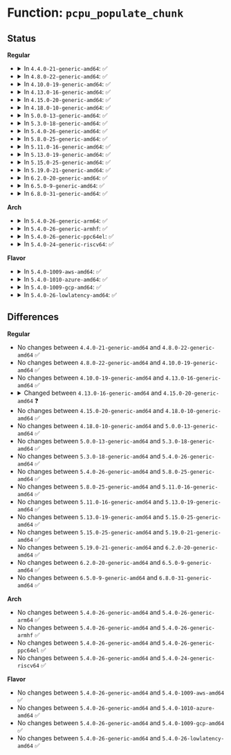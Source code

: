 # Function: <code>pcpu_populate_chunk</code>

## Status
<b>Regular</b>
<ul>
<li>
<details>
<summary>In <code>4.4.0-21-generic-amd64</code>: ✅</summary>

```c
int pcpu_populate_chunk(struct pcpu_chunk * chunk, int page_start, int page_end)
```

```json
{
  "name": "pcpu_populate_chunk",
  "collision_type": "Unique Static",
  "inline_type": "No",
  "funcs": [
    {
      "addr": 18446744071580617296,
      "name": "pcpu_populate_chunk",
      "external": false,
      "loc": "mm/percpu-vm.c:273",
      "file": "mm/percpu.c",
      "inline": "seen, unknown",
      "caller_inline": [],
      "caller_func": [
        "mm/percpu.c:pcpu_alloc",
        "mm/percpu.c:pcpu_balance_workfn"
      ]
    }
  ],
  "symbols": [
    {
      "addr": 18446744071580617296,
      "name": "pcpu_populate_chunk",
      "section": ".text",
      "bind": "STB_LOCAL",
      "size": 876
    }
  ]
}
```
</details>
</li>
<li>
<details>
<summary>In <code>4.8.0-22-generic-amd64</code>: ✅</summary>

```c
int pcpu_populate_chunk(struct pcpu_chunk * chunk, int page_start, int page_end)
```

```json
{
  "name": "pcpu_populate_chunk",
  "collision_type": "Unique Static",
  "inline_type": "No",
  "funcs": [
    {
      "addr": 18446744071580720240,
      "name": "pcpu_populate_chunk",
      "external": false,
      "loc": "mm/percpu-vm.c:273",
      "file": "mm/percpu.c",
      "inline": "seen, unknown",
      "caller_inline": [],
      "caller_func": [
        "mm/percpu.c:pcpu_balance_workfn",
        "mm/percpu.c:pcpu_alloc"
      ]
    }
  ],
  "symbols": [
    {
      "addr": 18446744071580720240,
      "name": "pcpu_populate_chunk",
      "section": ".text",
      "bind": "STB_LOCAL",
      "size": 889
    }
  ]
}
```
</details>
</li>
<li>
<details>
<summary>In <code>4.10.0-19-generic-amd64</code>: ✅</summary>

```c
int pcpu_populate_chunk(struct pcpu_chunk * chunk, int page_start, int page_end)
```

```json
{
  "name": "pcpu_populate_chunk",
  "collision_type": "Unique Static",
  "inline_type": "No",
  "funcs": [
    {
      "addr": 18446744071580786016,
      "name": "pcpu_populate_chunk",
      "external": false,
      "loc": "mm/percpu-vm.c:273",
      "file": "mm/percpu.c",
      "inline": "seen, unknown",
      "caller_inline": [],
      "caller_func": [
        "mm/percpu.c:pcpu_balance_workfn",
        "mm/percpu.c:pcpu_alloc"
      ]
    }
  ],
  "symbols": [
    {
      "addr": 18446744071580786016,
      "name": "pcpu_populate_chunk",
      "section": ".text",
      "bind": "STB_LOCAL",
      "size": 922
    }
  ]
}
```
</details>
</li>
<li>
<details>
<summary>In <code>4.13.0-16-generic-amd64</code>: ✅</summary>

```c
int pcpu_populate_chunk(struct pcpu_chunk * chunk, int page_start, int page_end)
```

```json
{
  "name": "pcpu_populate_chunk",
  "collision_type": "Unique Static",
  "inline_type": "No",
  "funcs": [
    {
      "addr": 18446744071580824544,
      "name": "pcpu_populate_chunk",
      "external": false,
      "loc": "mm/percpu-vm.c:272",
      "file": "mm/percpu.c",
      "inline": "seen, unknown",
      "caller_inline": [],
      "caller_func": [
        "mm/percpu.c:pcpu_balance_workfn",
        "mm/percpu.c:pcpu_alloc"
      ]
    }
  ],
  "symbols": [
    {
      "addr": 18446744071580824544,
      "name": "pcpu_populate_chunk",
      "section": ".text",
      "bind": "STB_LOCAL",
      "size": 885
    }
  ]
}
```
</details>
</li>
<li>
<details>
<summary>In <code>4.15.0-20-generic-amd64</code>: ✅</summary>

```c
int pcpu_populate_chunk(struct pcpu_chunk * chunk, int page_start, int page_end, gfp_t gfp)
```

```json
{
  "name": "pcpu_populate_chunk",
  "collision_type": "Unique Static",
  "inline_type": "No",
  "funcs": [
    {
      "addr": 18446744071580912816,
      "name": "pcpu_populate_chunk",
      "external": false,
      "loc": "mm/percpu-vm.c:276",
      "file": "mm/percpu.c",
      "inline": "seen, unknown",
      "caller_inline": [],
      "caller_func": [
        "mm/percpu.c:pcpu_balance_workfn",
        "mm/percpu.c:pcpu_alloc"
      ]
    }
  ],
  "symbols": [
    {
      "addr": 18446744071580912816,
      "name": "pcpu_populate_chunk",
      "section": ".text",
      "bind": "STB_LOCAL",
      "size": 831
    }
  ]
}
```
</details>
</li>
<li>
<details>
<summary>In <code>4.18.0-10-generic-amd64</code>: ✅</summary>

```c
int pcpu_populate_chunk(struct pcpu_chunk * chunk, int page_start, int page_end, gfp_t gfp)
```

```json
{
  "name": "pcpu_populate_chunk",
  "collision_type": "Unique Static",
  "inline_type": "No",
  "funcs": [
    {
      "addr": 18446744071581050544,
      "name": "pcpu_populate_chunk",
      "external": false,
      "loc": "mm/percpu-vm.c:276",
      "file": "mm/percpu.c",
      "inline": "seen, unknown",
      "caller_inline": [],
      "caller_func": [
        "mm/percpu.c:pcpu_balance_workfn",
        "mm/percpu.c:pcpu_alloc"
      ]
    }
  ],
  "symbols": [
    {
      "addr": 18446744071581050544,
      "name": "pcpu_populate_chunk",
      "section": ".text",
      "bind": "STB_LOCAL",
      "size": 844
    }
  ]
}
```
</details>
</li>
<li>
<details>
<summary>In <code>5.0.0-13-generic-amd64</code>: ✅</summary>

```c
int pcpu_populate_chunk(struct pcpu_chunk * chunk, int page_start, int page_end, gfp_t gfp)
```

```json
{
  "name": "pcpu_populate_chunk",
  "collision_type": "Unique Static",
  "inline_type": "No",
  "funcs": [
    {
      "addr": 18446744071581128288,
      "name": "pcpu_populate_chunk",
      "external": false,
      "loc": "mm/percpu-vm.c:276",
      "file": "mm/percpu.c",
      "inline": "seen, unknown",
      "caller_inline": [],
      "caller_func": [
        "mm/percpu.c:pcpu_balance_workfn",
        "mm/percpu.c:pcpu_alloc"
      ]
    }
  ],
  "symbols": [
    {
      "addr": 18446744071581128288,
      "name": "pcpu_populate_chunk",
      "section": ".text",
      "bind": "STB_LOCAL",
      "size": 844
    }
  ]
}
```
</details>
</li>
<li>
<details>
<summary>In <code>5.3.0-18-generic-amd64</code>: ✅</summary>

```c
int pcpu_populate_chunk(struct pcpu_chunk * chunk, int page_start, int page_end, gfp_t gfp)
```

```json
{
  "name": "pcpu_populate_chunk",
  "collision_type": "Unique Static",
  "inline_type": "No",
  "funcs": [
    {
      "addr": 18446744071581193104,
      "name": "pcpu_populate_chunk",
      "external": false,
      "loc": "mm/percpu-vm.c:275",
      "file": "mm/percpu.c",
      "inline": "seen, unknown",
      "caller_inline": [],
      "caller_func": [
        "mm/percpu.c:pcpu_balance_workfn",
        "mm/percpu.c:pcpu_alloc"
      ]
    }
  ],
  "symbols": [
    {
      "addr": 18446744071581193104,
      "name": "pcpu_populate_chunk",
      "section": ".text",
      "bind": "STB_LOCAL",
      "size": 846
    }
  ]
}
```
</details>
</li>
<li>
<details>
<summary>In <code>5.4.0-26-generic-amd64</code>: ✅</summary>

```c
int pcpu_populate_chunk(struct pcpu_chunk * chunk, int page_start, int page_end, gfp_t gfp)
```

```json
{
  "name": "pcpu_populate_chunk",
  "collision_type": "Unique Static",
  "inline_type": "No",
  "funcs": [
    {
      "addr": 18446744071581251552,
      "name": "pcpu_populate_chunk",
      "external": false,
      "loc": "mm/percpu-vm.c:275",
      "file": "mm/percpu.c",
      "inline": "seen, unknown",
      "caller_inline": [],
      "caller_func": [
        "mm/percpu.c:pcpu_balance_workfn",
        "mm/percpu.c:pcpu_alloc"
      ]
    }
  ],
  "symbols": [
    {
      "addr": 18446744071581251552,
      "name": "pcpu_populate_chunk",
      "section": ".text",
      "bind": "STB_LOCAL",
      "size": 846
    }
  ]
}
```
</details>
</li>
<li>
<details>
<summary>In <code>5.8.0-25-generic-amd64</code>: ✅</summary>

```c
int pcpu_populate_chunk(struct pcpu_chunk * chunk, int page_start, int page_end, gfp_t gfp)
```

```json
{
  "name": "pcpu_populate_chunk",
  "collision_type": "Unique Static",
  "inline_type": "No",
  "funcs": [
    {
      "addr": 18446744071581440736,
      "name": "pcpu_populate_chunk",
      "external": false,
      "loc": "mm/percpu-vm.c:275",
      "file": "mm/percpu.c",
      "inline": "seen, unknown",
      "caller_inline": [],
      "caller_func": [
        "mm/percpu.c:pcpu_balance_workfn",
        "mm/percpu.c:pcpu_alloc"
      ]
    }
  ],
  "symbols": [
    {
      "addr": 18446744071581440736,
      "name": "pcpu_populate_chunk",
      "section": ".text",
      "bind": "STB_LOCAL",
      "size": 169
    }
  ]
}
```
</details>
</li>
<li>
<details>
<summary>In <code>5.11.0-16-generic-amd64</code>: ✅</summary>

```c
int pcpu_populate_chunk(struct pcpu_chunk * chunk, int page_start, int page_end, gfp_t gfp)
```

```json
{
  "name": "pcpu_populate_chunk",
  "collision_type": "Unique Static",
  "inline_type": "No",
  "funcs": [
    {
      "addr": 18446744071581483888,
      "name": "pcpu_populate_chunk",
      "external": false,
      "loc": "mm/percpu-vm.c:275",
      "file": "mm/percpu.c",
      "inline": "seen, unknown",
      "caller_inline": [],
      "caller_func": [
        "mm/percpu.c:__pcpu_balance_workfn",
        "mm/percpu.c:pcpu_alloc"
      ]
    }
  ],
  "symbols": [
    {
      "addr": 18446744071581483888,
      "name": "pcpu_populate_chunk",
      "section": ".text",
      "bind": "STB_LOCAL",
      "size": 169
    }
  ]
}
```
</details>
</li>
<li>
<details>
<summary>In <code>5.13.0-19-generic-amd64</code>: ✅</summary>

```c
int pcpu_populate_chunk(struct pcpu_chunk * chunk, int page_start, int page_end, gfp_t gfp)
```

```json
{
  "name": "pcpu_populate_chunk",
  "collision_type": "Unique Static",
  "inline_type": "No",
  "funcs": [
    {
      "addr": 18446744071581503424,
      "name": "pcpu_populate_chunk",
      "external": false,
      "loc": "mm/percpu-vm.c:276",
      "file": "mm/percpu.c",
      "inline": "seen, unknown",
      "caller_inline": [],
      "caller_func": [
        "mm/percpu.c:__pcpu_balance_workfn",
        "mm/percpu.c:pcpu_alloc"
      ]
    }
  ],
  "symbols": [
    {
      "addr": 18446744071581503424,
      "name": "pcpu_populate_chunk",
      "section": ".text",
      "bind": "STB_LOCAL",
      "size": 171
    }
  ]
}
```
</details>
</li>
<li>
<details>
<summary>In <code>5.15.0-25-generic-amd64</code>: ✅</summary>

```c
int pcpu_populate_chunk(struct pcpu_chunk * chunk, int page_start, int page_end, gfp_t gfp)
```

```json
{
  "name": "pcpu_populate_chunk",
  "collision_type": "Unique Static",
  "inline_type": "No",
  "funcs": [
    {
      "addr": 18446744071581764160,
      "name": "pcpu_populate_chunk",
      "external": false,
      "loc": "mm/percpu-vm.c:276",
      "file": "mm/percpu.c",
      "inline": "seen, unknown",
      "caller_inline": [],
      "caller_func": [
        "mm/percpu.c:pcpu_balance_populated",
        "mm/percpu.c:pcpu_alloc"
      ]
    }
  ],
  "symbols": [
    {
      "addr": 18446744071581764160,
      "name": "pcpu_populate_chunk",
      "section": ".text",
      "bind": "STB_LOCAL",
      "size": 171
    }
  ]
}
```
</details>
</li>
<li>
<details>
<summary>In <code>5.19.0-21-generic-amd64</code>: ✅</summary>

```c
int pcpu_populate_chunk(struct pcpu_chunk * chunk, int page_start, int page_end, gfp_t gfp)
```

```json
{
  "name": "pcpu_populate_chunk",
  "collision_type": "Unique Static",
  "inline_type": "No",
  "funcs": [
    {
      "addr": 18446744071582147632,
      "name": "pcpu_populate_chunk",
      "external": false,
      "loc": "mm/percpu-vm.c:276",
      "file": "mm/percpu.c",
      "inline": "seen, unknown",
      "caller_inline": [],
      "caller_func": [
        "mm/percpu.c:pcpu_balance_populated",
        "mm/percpu.c:pcpu_alloc"
      ]
    }
  ],
  "symbols": [
    {
      "addr": 18446744071582147632,
      "name": "pcpu_populate_chunk",
      "section": ".text",
      "bind": "STB_LOCAL",
      "size": 177
    }
  ]
}
```
</details>
</li>
<li>
<details>
<summary>In <code>6.2.0-20-generic-amd64</code>: ✅</summary>

```c
int pcpu_populate_chunk(struct pcpu_chunk * chunk, int page_start, int page_end, gfp_t gfp)
```

```json
{
  "name": "pcpu_populate_chunk",
  "collision_type": "Unique Static",
  "inline_type": "No",
  "funcs": [
    {
      "addr": 18446744071582632400,
      "name": "pcpu_populate_chunk",
      "external": false,
      "loc": "mm/percpu-vm.c:276",
      "file": "mm/percpu.c",
      "inline": "seen, unknown",
      "caller_inline": [],
      "caller_func": [
        "mm/percpu.c:pcpu_balance_populated",
        "mm/percpu.c:pcpu_alloc"
      ]
    }
  ],
  "symbols": [
    {
      "addr": 18446744071582632400,
      "name": "pcpu_populate_chunk",
      "section": ".text",
      "bind": "STB_LOCAL",
      "size": 177
    }
  ]
}
```
</details>
</li>
<li>
<details>
<summary>In <code>6.5.0-9-generic-amd64</code>: ✅</summary>

```c
int pcpu_populate_chunk(struct pcpu_chunk * chunk, int page_start, int page_end, gfp_t gfp)
```

```json
{
  "name": "pcpu_populate_chunk",
  "collision_type": "Unique Static",
  "inline_type": "No",
  "funcs": [
    {
      "addr": 18446744071582841520,
      "name": "pcpu_populate_chunk",
      "external": false,
      "loc": "mm/percpu-vm.c:276",
      "file": "mm/percpu.c",
      "inline": "seen, unknown",
      "caller_inline": [],
      "caller_func": [
        "mm/percpu.c:pcpu_balance_populated",
        "mm/percpu.c:pcpu_alloc"
      ]
    }
  ],
  "symbols": [
    {
      "addr": 18446744071582841520,
      "name": "pcpu_populate_chunk",
      "section": ".text",
      "bind": "STB_LOCAL",
      "size": 177
    }
  ]
}
```
</details>
</li>
<li>
<details>
<summary>In <code>6.8.0-31-generic-amd64</code>: ✅</summary>

```c
int pcpu_populate_chunk(struct pcpu_chunk * chunk, int page_start, int page_end, gfp_t gfp)
```

```json
{
  "name": "pcpu_populate_chunk",
  "collision_type": "Unique Static",
  "inline_type": "No",
  "funcs": [
    {
      "addr": 18446744071583016624,
      "name": "pcpu_populate_chunk",
      "external": false,
      "loc": "mm/percpu-vm.c:276",
      "file": "mm/percpu.c",
      "inline": "seen, unknown",
      "caller_inline": [],
      "caller_func": [
        "mm/percpu.c:pcpu_balance_populated",
        "mm/percpu.c:pcpu_alloc"
      ]
    }
  ],
  "symbols": [
    {
      "addr": 18446744071583016624,
      "name": "pcpu_populate_chunk",
      "section": ".text",
      "bind": "STB_LOCAL",
      "size": 177
    }
  ]
}
```
</details>
</li>
</ul>
<b>Arch</b>
<ul>
<li>
<details>
<summary>In <code>5.4.0-26-generic-arm64</code>: ✅</summary>

```c
int pcpu_populate_chunk(struct pcpu_chunk * chunk, int page_start, int page_end, gfp_t gfp)
```

```json
{
  "name": "pcpu_populate_chunk",
  "collision_type": "Unique Static",
  "inline_type": "No",
  "funcs": [
    {
      "addr": 18446603336492653208,
      "name": "pcpu_populate_chunk",
      "external": false,
      "loc": "mm/percpu-vm.c:275",
      "file": "mm/percpu.c",
      "inline": "seen, unknown",
      "caller_inline": [],
      "caller_func": [
        "mm/percpu.c:pcpu_balance_workfn",
        "mm/percpu.c:pcpu_alloc"
      ]
    }
  ],
  "symbols": [
    {
      "addr": 18446603336492653208,
      "name": "pcpu_populate_chunk",
      "section": ".text",
      "bind": "STB_LOCAL",
      "size": 1136
    }
  ]
}
```
</details>
</li>
<li>
<details>
<summary>In <code>5.4.0-26-generic-armhf</code>: ✅</summary>

```c
int pcpu_populate_chunk(struct pcpu_chunk * chunk, int page_start, int page_end, gfp_t gfp)
```

```json
{
  "name": "pcpu_populate_chunk",
  "collision_type": "Unique Static",
  "inline_type": "No",
  "funcs": [
    {
      "addr": 3226492028,
      "name": "pcpu_populate_chunk",
      "external": false,
      "loc": "mm/percpu-vm.c:275",
      "file": "mm/percpu.c",
      "inline": "seen, unknown",
      "caller_inline": [],
      "caller_func": [
        "mm/percpu.c:pcpu_balance_workfn",
        "mm/percpu.c:pcpu_alloc"
      ]
    }
  ],
  "symbols": [
    {
      "addr": 3226492028,
      "name": "pcpu_populate_chunk",
      "section": ".text",
      "bind": "STB_LOCAL",
      "size": 856
    }
  ]
}
```
</details>
</li>
<li>
<details>
<summary>In <code>5.4.0-26-generic-ppc64el</code>: ✅</summary>

```c
int pcpu_populate_chunk(struct pcpu_chunk * chunk, int page_start, int page_end, gfp_t gfp)
```

```json
{
  "name": "pcpu_populate_chunk",
  "collision_type": "Unique Static",
  "inline_type": "No",
  "funcs": [
    {
      "addr": 13835058055285971152,
      "name": "pcpu_populate_chunk",
      "external": false,
      "loc": "mm/percpu-vm.c:275",
      "file": "mm/percpu.c",
      "inline": "seen, unknown",
      "caller_inline": [],
      "caller_func": [
        "mm/percpu.c:pcpu_balance_workfn",
        "mm/percpu.c:pcpu_alloc"
      ]
    }
  ],
  "symbols": [
    {
      "addr": 13835058055285971152,
      "name": "pcpu_populate_chunk",
      "section": ".text",
      "bind": "STB_LOCAL",
      "size": 1296
    }
  ]
}
```
</details>
</li>
<li>
<details>
<summary>In <code>5.4.0-24-generic-riscv64</code>: ✅</summary>

```c
int pcpu_populate_chunk(struct pcpu_chunk * chunk, int page_start, int page_end, gfp_t gfp)
```

```json
{
  "name": "pcpu_populate_chunk",
  "collision_type": "Unique Static",
  "inline_type": "No",
  "funcs": [
    {
      "addr": 18446743936272664654,
      "name": "pcpu_populate_chunk",
      "external": false,
      "loc": "mm/percpu-vm.c:275",
      "file": "mm/percpu.c",
      "inline": "seen, unknown",
      "caller_inline": [],
      "caller_func": [
        "mm/percpu.c:pcpu_balance_workfn",
        "mm/percpu.c:pcpu_alloc"
      ]
    }
  ],
  "symbols": [
    {
      "addr": 18446743936272664654,
      "name": "pcpu_populate_chunk",
      "section": ".text",
      "bind": "STB_LOCAL",
      "size": 668
    }
  ]
}
```
</details>
</li>
</ul>
<b>Flavor</b>
<ul>
<li>
<details>
<summary>In <code>5.4.0-1009-aws-amd64</code>: ✅</summary>

```c
int pcpu_populate_chunk(struct pcpu_chunk * chunk, int page_start, int page_end, gfp_t gfp)
```

```json
{
  "name": "pcpu_populate_chunk",
  "collision_type": "Unique Static",
  "inline_type": "No",
  "funcs": [
    {
      "addr": 18446744071581220400,
      "name": "pcpu_populate_chunk",
      "external": false,
      "loc": "mm/percpu-vm.c:275",
      "file": "mm/percpu.c",
      "inline": "seen, unknown",
      "caller_inline": [],
      "caller_func": [
        "mm/percpu.c:pcpu_balance_workfn",
        "mm/percpu.c:pcpu_alloc"
      ]
    }
  ],
  "symbols": [
    {
      "addr": 18446744071581220400,
      "name": "pcpu_populate_chunk",
      "section": ".text",
      "bind": "STB_LOCAL",
      "size": 846
    }
  ]
}
```
</details>
</li>
<li>
<details>
<summary>In <code>5.4.0-1010-azure-amd64</code>: ✅</summary>

```c
int pcpu_populate_chunk(struct pcpu_chunk * chunk, int page_start, int page_end, gfp_t gfp)
```

```json
{
  "name": "pcpu_populate_chunk",
  "collision_type": "Unique Static",
  "inline_type": "No",
  "funcs": [
    {
      "addr": 18446744071581167104,
      "name": "pcpu_populate_chunk",
      "external": false,
      "loc": "mm/percpu-vm.c:275",
      "file": "mm/percpu.c",
      "inline": "seen, unknown",
      "caller_inline": [],
      "caller_func": [
        "mm/percpu.c:pcpu_balance_workfn",
        "mm/percpu.c:pcpu_alloc"
      ]
    }
  ],
  "symbols": [
    {
      "addr": 18446744071581167104,
      "name": "pcpu_populate_chunk",
      "section": ".text",
      "bind": "STB_LOCAL",
      "size": 846
    }
  ]
}
```
</details>
</li>
<li>
<details>
<summary>In <code>5.4.0-1009-gcp-amd64</code>: ✅</summary>

```c
int pcpu_populate_chunk(struct pcpu_chunk * chunk, int page_start, int page_end, gfp_t gfp)
```

```json
{
  "name": "pcpu_populate_chunk",
  "collision_type": "Unique Static",
  "inline_type": "No",
  "funcs": [
    {
      "addr": 18446744071581211600,
      "name": "pcpu_populate_chunk",
      "external": false,
      "loc": "mm/percpu-vm.c:275",
      "file": "mm/percpu.c",
      "inline": "seen, unknown",
      "caller_inline": [],
      "caller_func": [
        "mm/percpu.c:pcpu_balance_workfn",
        "mm/percpu.c:pcpu_alloc"
      ]
    }
  ],
  "symbols": [
    {
      "addr": 18446744071581211600,
      "name": "pcpu_populate_chunk",
      "section": ".text",
      "bind": "STB_LOCAL",
      "size": 846
    }
  ]
}
```
</details>
</li>
<li>
<details>
<summary>In <code>5.4.0-26-lowlatency-amd64</code>: ✅</summary>

```c
int pcpu_populate_chunk(struct pcpu_chunk * chunk, int page_start, int page_end, gfp_t gfp)
```

```json
{
  "name": "pcpu_populate_chunk",
  "collision_type": "Unique Static",
  "inline_type": "No",
  "funcs": [
    {
      "addr": 18446744071581274992,
      "name": "pcpu_populate_chunk",
      "external": false,
      "loc": "mm/percpu-vm.c:275",
      "file": "mm/percpu.c",
      "inline": "seen, unknown",
      "caller_inline": [],
      "caller_func": [
        "mm/percpu.c:pcpu_balance_workfn",
        "mm/percpu.c:pcpu_alloc"
      ]
    }
  ],
  "symbols": [
    {
      "addr": 18446744071581274992,
      "name": "pcpu_populate_chunk",
      "section": ".text",
      "bind": "STB_LOCAL",
      "size": 846
    }
  ]
}
```
</details>
</li>
</ul>

## Differences
<b>Regular</b>
<ul>
<li>
No changes between <code>4.4.0-21-generic-amd64</code> and <code>4.8.0-22-generic-amd64</code> ✅
</li>
<li>
No changes between <code>4.8.0-22-generic-amd64</code> and <code>4.10.0-19-generic-amd64</code> ✅
</li>
<li>
No changes between <code>4.10.0-19-generic-amd64</code> and <code>4.13.0-16-generic-amd64</code> ✅
</li>
<li>
<details>
<summary>Changed between <code>4.13.0-16-generic-amd64</code> and <code>4.15.0-20-generic-amd64</code> ❓</summary>
<ul>
<li>
<b>Param added. </b>
<code>gfp_t gfp</code>
</li>
</ul>
</details>
</li>
<li>
No changes between <code>4.15.0-20-generic-amd64</code> and <code>4.18.0-10-generic-amd64</code> ✅
</li>
<li>
No changes between <code>4.18.0-10-generic-amd64</code> and <code>5.0.0-13-generic-amd64</code> ✅
</li>
<li>
No changes between <code>5.0.0-13-generic-amd64</code> and <code>5.3.0-18-generic-amd64</code> ✅
</li>
<li>
No changes between <code>5.3.0-18-generic-amd64</code> and <code>5.4.0-26-generic-amd64</code> ✅
</li>
<li>
No changes between <code>5.4.0-26-generic-amd64</code> and <code>5.8.0-25-generic-amd64</code> ✅
</li>
<li>
No changes between <code>5.8.0-25-generic-amd64</code> and <code>5.11.0-16-generic-amd64</code> ✅
</li>
<li>
No changes between <code>5.11.0-16-generic-amd64</code> and <code>5.13.0-19-generic-amd64</code> ✅
</li>
<li>
No changes between <code>5.13.0-19-generic-amd64</code> and <code>5.15.0-25-generic-amd64</code> ✅
</li>
<li>
No changes between <code>5.15.0-25-generic-amd64</code> and <code>5.19.0-21-generic-amd64</code> ✅
</li>
<li>
No changes between <code>5.19.0-21-generic-amd64</code> and <code>6.2.0-20-generic-amd64</code> ✅
</li>
<li>
No changes between <code>6.2.0-20-generic-amd64</code> and <code>6.5.0-9-generic-amd64</code> ✅
</li>
<li>
No changes between <code>6.5.0-9-generic-amd64</code> and <code>6.8.0-31-generic-amd64</code> ✅
</li>
</ul>
<b>Arch</b>
<ul>
<li>
No changes between <code>5.4.0-26-generic-amd64</code> and <code>5.4.0-26-generic-arm64</code> ✅
</li>
<li>
No changes between <code>5.4.0-26-generic-amd64</code> and <code>5.4.0-26-generic-armhf</code> ✅
</li>
<li>
No changes between <code>5.4.0-26-generic-amd64</code> and <code>5.4.0-26-generic-ppc64el</code> ✅
</li>
<li>
No changes between <code>5.4.0-26-generic-amd64</code> and <code>5.4.0-24-generic-riscv64</code> ✅
</li>
</ul>
<b>Flavor</b>
<ul>
<li>
No changes between <code>5.4.0-26-generic-amd64</code> and <code>5.4.0-1009-aws-amd64</code> ✅
</li>
<li>
No changes between <code>5.4.0-26-generic-amd64</code> and <code>5.4.0-1010-azure-amd64</code> ✅
</li>
<li>
No changes between <code>5.4.0-26-generic-amd64</code> and <code>5.4.0-1009-gcp-amd64</code> ✅
</li>
<li>
No changes between <code>5.4.0-26-generic-amd64</code> and <code>5.4.0-26-lowlatency-amd64</code> ✅
</li>
</ul>

